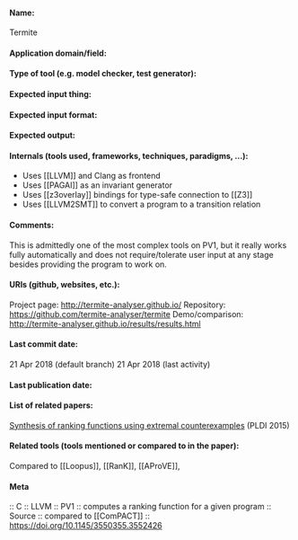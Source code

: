 #### Name:
Termite

#### Application domain/field:

#### Type of tool (e.g. model checker, test generator):

#### Expected input thing:

#### Expected input format:

#### Expected output:

#### Internals (tools used, frameworks, techniques, paradigms, ...):
- Uses [[LLVM]] and Clang as frontend
- Uses [[PAGAI]] as an invariant generator
- Uses [[z3overlay]] bindings for type-safe connection to [[Z3]]
- Uses [[LLVM2SMT]] to convert a program to a transition relation

#### Comments:
This is admittedly one of the most complex tools on PV1, but it really works fully automatically and does not require/tolerate user input at any stage besides providing the program to work on.

#### URIs (github, websites, etc.):
Project page: http://termite-analyser.github.io/
Repository: https://github.com/termite-analyser/termite
Demo/comparison: http://termite-analyser.github.io/results/results.html

#### Last commit date:
21 Apr 2018 (default branch)
21 Apr 2018 (last activity)

#### Last publication date:

#### List of related papers:
[Synthesis of ranking functions using extremal counterexamples](https://doi.org/10.1145/2737924.2737976) (PLDI 2015)

#### Related tools (tools mentioned or compared to in the paper):
Compared to [[Loopus]], [[RanK]], [[AProVE]], 

#### Meta
:: C
:: LLVM
:: PV1 :: computes a ranking function for a given program
:: Source :: compared to [[ComPACT]] :: https://doi.org/10.1145/3550355.3552426
